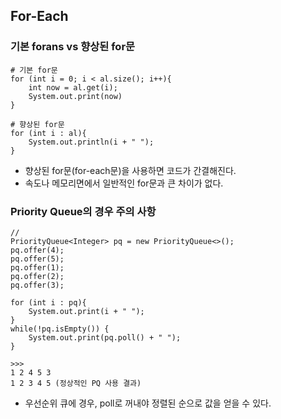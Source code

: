 ## For-Each
### 기본 forans vs 향상된 for문
~~~
# 기본 for문
for (int i = 0; i < al.size(); i++){
    int now = al.get(i);
    System.out.print(now)
}

# 향상된 for문
for (int i : al){
    System.out.println(i + " ");
}
~~~
* 향상된 for문(for-each문)을 사용하면 코드가 간결해진다.
* 속도나 메모리면에서 일반적인 for문과 큰 차이가 없다.
###  Priority Queue의 경우 주의 사항
~~~
// 
PriorityQueue<Integer> pq = new PriorityQueue<>();
pq.offer(4);
pq.offer(5);
pq.offer(1);
pq.offer(2);
pq.offer(3);

for (int i : pq){
    System.out.print(i + " ");
}
while(!pq.isEmpty()) {
    System.out.print(pq.poll() + " ");
}

>>>
1 2 4 5 3
1 2 3 4 5 (정상적인 PQ 사용 결과)
~~~
* 우선순위 큐에 경우, poll로 꺼내야 정렬된 순으로 값을 얻을 수 있다.